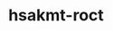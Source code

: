 ---
title: "hsakmt-roct"
layout: cache
categories: [package, develop-2024-01-21]
meta: {"versions": ["5.4.3", "5.7.1"], "compilers": ["gcc@=11.3.0", "gcc@=11.4.0"], "oss": ["ubuntu20.04", "ubuntu22.04"], "platforms": ["linux"], "targets": ["x86_64_v3"], "stacks": ["e4s", "ml-linux-x86_64-rocm", "root"], "num_specs": 5, "num_specs_by_stack": {"e4s": 2, "root": 5, "ml-linux-x86_64-rocm": 3}}
spec_details: [{"hash": "y4iptswcmlx4cppmwjdhebzyyslrvhdz", "compiler": "gcc@=11.4.0", "versions": ["5.7.1"], "os": "ubuntu20.04", "platform": "linux", "target": "x86_64_v3", "variants": ["~asan", "build_system=cmake", "build_type=Release", "generator=make", "~ipo", "+shared"], "stacks": ["e4s", "root"], "size": "-", "tarball": "https://binaries.spack.io/releases/develop-2024-01-21/build_cache/linux-ubuntu20.04-x86_64_v3/gcc-11.4.0/hsakmt-roct-5.7.1/linux-ubuntu20.04-x86_64_v3-gcc-11.4.0-hsakmt-roct-5.7.1-y4iptswcmlx4cppmwjdhebzyyslrvhdz.spack"}, {"hash": "nqqmx5pt3bui6lt25gzf7q2i2bollvzy", "compiler": "gcc@=11.4.0", "versions": ["5.4.3"], "os": "ubuntu20.04", "platform": "linux", "target": "x86_64_v3", "variants": ["~asan", "build_system=cmake", "build_type=Release", "generator=make", "~ipo", "patches=114b05a", "+shared"], "stacks": ["e4s", "root"], "size": "-", "tarball": "https://binaries.spack.io/releases/develop-2024-01-21/build_cache/linux-ubuntu20.04-x86_64_v3/gcc-11.4.0/hsakmt-roct-5.4.3/linux-ubuntu20.04-x86_64_v3-gcc-11.4.0-hsakmt-roct-5.4.3-nqqmx5pt3bui6lt25gzf7q2i2bollvzy.spack"}, {"hash": "uxklqfej6ofpb6omyxan2qfpmpvfhoic", "compiler": "gcc@=11.3.0", "versions": ["5.7.1"], "os": "ubuntu22.04", "platform": "linux", "target": "x86_64_v3", "variants": ["~asan", "build_system=cmake", "build_type=Release", "generator=make", "~ipo", "+shared"], "stacks": ["ml-linux-x86_64-rocm", "root"], "size": "-", "tarball": "https://binaries.spack.io/releases/develop-2024-01-21/build_cache/linux-ubuntu22.04-x86_64_v3/gcc-11.3.0/hsakmt-roct-5.7.1/linux-ubuntu22.04-x86_64_v3-gcc-11.3.0-hsakmt-roct-5.7.1-uxklqfej6ofpb6omyxan2qfpmpvfhoic.spack"}, {"hash": "ltdlafmcnjne3clxggalrx2wdttaktcc", "compiler": "gcc@=11.3.0", "versions": ["5.7.1"], "os": "ubuntu22.04", "platform": "linux", "target": "x86_64_v3", "variants": ["~asan", "build_system=cmake", "build_type=Release", "generator=make", "~ipo", "+shared"], "stacks": ["ml-linux-x86_64-rocm", "root"], "size": "-", "tarball": "https://binaries.spack.io/releases/develop-2024-01-21/build_cache/linux-ubuntu22.04-x86_64_v3/gcc-11.3.0/hsakmt-roct-5.7.1/linux-ubuntu22.04-x86_64_v3-gcc-11.3.0-hsakmt-roct-5.7.1-ltdlafmcnjne3clxggalrx2wdttaktcc.spack"}, {"hash": "pobvbvg6mofv5xtu223f5pox2vrn3k3y", "compiler": "gcc@=11.3.0", "versions": ["5.7.1"], "os": "ubuntu22.04", "platform": "linux", "target": "x86_64_v3", "variants": ["~asan", "build_system=cmake", "build_type=Release", "generator=make", "~ipo", "+shared"], "stacks": ["ml-linux-x86_64-rocm", "root"], "size": "-", "tarball": "https://binaries.spack.io/releases/develop-2024-01-21/build_cache/linux-ubuntu22.04-x86_64_v3/gcc-11.3.0/hsakmt-roct-5.7.1/linux-ubuntu22.04-x86_64_v3-gcc-11.3.0-hsakmt-roct-5.7.1-pobvbvg6mofv5xtu223f5pox2vrn3k3y.spack"}]
---